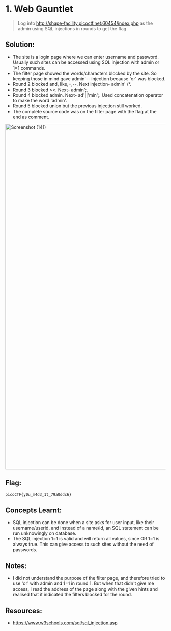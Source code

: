 # 1. Web Gauntlet
> Log into http://shape-facility.picoctf.net:60454/index.php as the admin using SQL injections in rounds to get the flag.

## Solution:
- The site is a login page where we can enter username and password. Usually such sites can be accessed using SQL injection with admin or 1=1 commands.
- The filter page showed the words/characters blocked by the site. So keeping those in mind gave admin'-- injection because 'or' was blocked.
- Round 2 blocked and, like,=,--. Next injection- admin' /*.
- Round 3 blocked ><. Next- admin';.
- Round 4 blocked admin. Next- ad'||'min';. Used concatenation operator to make the word 'admin'.
- Round 5 blocked union but the previous injection still worked.
- The complete source code was on the filter page with the flag at the end as comment.
<img width="1920" height="1080" alt="Screenshot (141)" src="https://github.com/user-attachments/assets/86645acb-24c7-4e5a-85a0-21d9111787cd" />

##  Flag:
```
picoCTF{y0u_m4d3_1t_79a0ddc6}
```
## Concepts Learnt:
- SQL injection can be done when a site asks for user input, like their username/userid, and instead of a name/id, an SQL statement can be run unknowingly on database.
- The SQL injection 1=1 is valid and will return all values, since OR 1=1 is always true. This can give access to such sites without the need of passwords.

## Notes:
- I did not understand the purpose of the filter page, and therefore tried to use 'or' with admin and 1=1 in round 1. But when that didn't give me access, I read the address of the page along with the given hints and realised that it indicated the filters blocked for the round.

## Resources:

- https://www.w3schools.com/sql/sql_injection.asp
